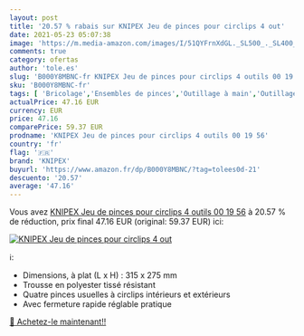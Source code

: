 ```yaml
---
layout: post
title: '20.57 % rabais sur KNIPEX Jeu de pinces pour circlips 4 out'
date: 2021-05-23 05:07:38
image: 'https://m.media-amazon.com/images/I/51QYFrnXdGL._SL500_._SL400_.jpg'
comments: true
category: ofertas
author: 'tole.es'
slug: 'B000Y8MBNC-fr KNIPEX Jeu de pinces pour circlips 4 outils 00 19 56'
sku: 'B000Y8MBNC-fr'
tags: [ 'Bricolage','Ensembles de pinces','Outillage à main','Outillage à main et électroportatif','Pinces et tenailles','knipex', ]
actualPrice: 47.16 EUR
currency: EUR
price: 47.16
comparePrice: 59.37 EUR
prodname: 'KNIPEX Jeu de pinces pour circlips 4 outils 00 19 56'
country: 'fr'
flag: '🇫🇷'
brand: 'KNIPEX'
buyurl: 'https://www.amazon.fr/dp/B000Y8MBNC/?tag=tolees0d-21'
descuento: '20.57'
average: '47.16'
---
```


Vous avez [KNIPEX Jeu de pinces pour circlips 4 outils 00 19 56](https://www.amazon.fr/dp/B000Y8MBNC/?tag=tolees0d-21)  à  20.57 % de réduction, prix final  47.16 EUR (original: 59.37 EUR) ici:

[![KNIPEX Jeu de pinces pour circlips 4 out](https://m.media-amazon.com/images/I/51QYFrnXdGL._SL500_._SL400_.jpg)](https://www.amazon.fr/dp/B000Y8MBNC/?tag=tolees0d-21)

ℹ️:

- Dimensions, à plat (L x H) : 315 x 275 mm
- Trousse en polyester tissé résistant
- Quatre pinces usuelles à circlips intérieurs et extérieurs
- Avec fermeture rapide réglable pratique

[🛒 Achetez-le maintenant!!](https://www.amazon.fr/dp/B000Y8MBNC/?tag=tolees0d-21)
